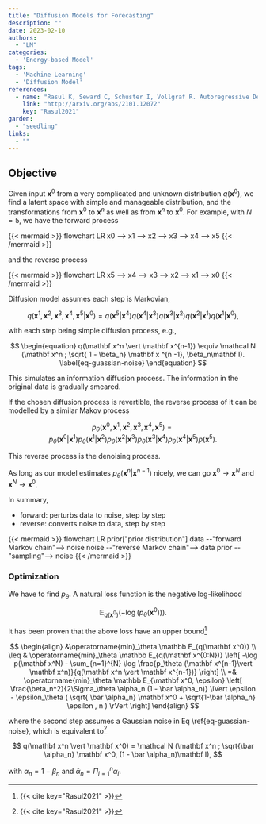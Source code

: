 ```yaml
---
title: "Diffusion Models for Forecasting"
description: ""
date: 2023-02-10
authors:
  - "LM"
categories:
  - 'Energy-based Model'
tags:
  - 'Machine Learning'
  - 'Diffusion Model'
references:
  - name: "Rasul K, Seward C, Schuster I, Vollgraf R. Autoregressive Denoising Diffusion Models for Multivariate Probabilistic Time Series Forecasting. arXiv [cs.LG]. 2021. Available: http://arxiv.org/abs/2101.12072"
    link: "http://arxiv.org/abs/2101.12072"
    key: "Rasul2021"
garden:
  - "seedling"
links:
  - ""
---
```


## Objective

Given input $\mathbf x^0$ from a very complicated and unknown distribution $q(\mathbf x^0)$, we find a latent space with simple and manageable distribution, and the transformations from $\mathbf x^0$ to $\mathbf x^n$ as well as from $\mathbf x^n$ to $\mathbf x^0$. For example, with $N=5$, we have the forward process

{{< mermaid >}}
flowchart LR
x0 --> x1 --> x2 --> x3 --> x4 --> x5
{{< /mermaid >}}

and the reverse process

{{< mermaid >}}
flowchart LR
x5 --> x4 --> x3 --> x2 --> x1 --> x0
{{< /mermaid >}}


Diffusion model assumes each step is Markovian,

$$
q(\mathbf x^1, \mathbf x^2, \mathbf x^3, \mathbf x^4, \mathbf x^5 \vert \mathbf x^0) = q(\mathbf x^5\vert \mathbf x^4) q(\mathbf x^4\vert \mathbf x^3) q(\mathbf x^3\vert \mathbf x^2)q(\mathbf x^2\vert \mathbf x^1)q(\mathbf x^1\vert \mathbf x^0),
$$

with each step being simple diffusion process, e.g.,

$$
\begin{equation}
q(\mathbf x^n \vert \mathbf x^{n-1}) \equiv \mathcal N (\mathbf x^n ; \sqrt{ 1 - \beta_n} \mathbf x ^{n -1}, \beta_n\mathbf I).
\label{eq-guassian-noise}
\end{equation}
$$

This simulates an information diffusion process. The information in the original data is gradually smeared.

If the chosen diffusion process is revertible, the reverse process of it can be modelled by a similar Makov process

$$
p_\theta (\mathbf x^0, \mathbf x^1, \mathbf x^2, \mathbf x^3, \mathbf x^4, \mathbf x^5) = p_\theta (\mathbf x^0 \vert \mathbf x^1) p_\theta (\mathbf x^1 \vert \mathbf x^2)
p_\theta (\mathbf x^2 \vert \mathbf x^3)
p_\theta (\mathbf x^3 \vert \mathbf x^4)
p_\theta (\mathbf x^4 \vert \mathbf x^5)
p(\mathbf x^5).
$$

This reverse process is the denoising process.

As long as our model estimates $p_\theta (\mathbf x^n \vert \mathbf x^{n-1})$ nicely, we can go $\mathbf x^0 \to \mathbf x^N$ and $\mathbf x^N \to \mathbf x^0$.


In summary,

- forward: perturbs data to noise, step by step
- reverse: converts noise to data, step by step

{{< mermaid >}}
flowchart LR
prior["prior distribution"]
    data --"forward Markov chain"--> noise
    noise --"reverse Markov chain"--> data
	  prior --"sampling"--> noise
{{< /mermaid >}}


### Optimization

We have to find $p_\theta$. A natural loss function is the negative log-likelihood

$$
\mathbb E_{q(\mathbf x^0)} \left( - \log ( p_\theta (\mathbf x^0) ) \right).
$$

It has been proven that the above loss have an upper bound[^Rasul2021]

$$
\begin{align}
&\operatorname{min}_\theta \mathbb E_{q(\mathbf x^0)} \\
\leq & \operatorname{min}_\theta \mathbb E_{q(\mathbf x^{0:N})} \left[ -\log p(\mathbf x^N) - \sum_{n=1}^{N} \log \frac{p_\theta (\mathbf x^{n-1}\vert \mathbf x^n)}{q(\mathbf x^n \vert \mathbf x^{n-1})} \right] \\
=& \operatorname{min}_\theta \mathbb E_{\mathbf x^0, \epsilon} \left[ \frac{\beta_n^2}{2\Sigma_\theta \alpha_n (1 - \bar \alpha_n)} \lVert \epsilon - \epsilon_\theta ( \sqrt{ \bar \alpha_n} \mathbf x^0 + \sqrt{1-\bar \alpha_n} \epsilon , n ) \rVert \right]
\end{align}
$$

where the second step assumes a Gaussian noise in Eq \ref{eq-guassian-noise}, which is equivalent to[^Rasul2021]

$$
q(\mathbf x^n \vert \mathbf x^0) = \mathcal N (\mathbf x^n ; \sqrt{\bar \alpha_n} \mathbf x^0, (1 - \bar \alpha_n)\mathbf I),
$$

with $\alpha_n = 1 - \beta_n$ and $\bar \alpha_n = \Pi _{i=1}^n \alpha_i$.



[^Rasul2021]: {{< cite key="Rasul2021" >}}